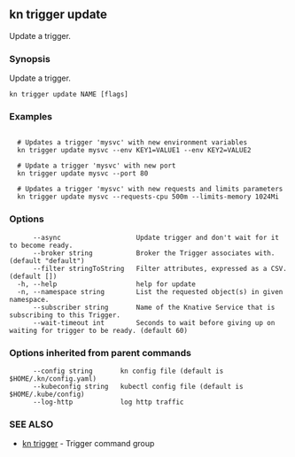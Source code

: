 ## kn trigger update

Update a trigger.

### Synopsis

Update a trigger.

```
kn trigger update NAME [flags]
```

### Examples

```

  # Updates a trigger 'mysvc' with new environment variables
  kn trigger update mysvc --env KEY1=VALUE1 --env KEY2=VALUE2

  # Update a trigger 'mysvc' with new port
  kn trigger update mysvc --port 80

  # Updates a trigger 'mysvc' with new requests and limits parameters
  kn trigger update mysvc --requests-cpu 500m --limits-memory 1024Mi
```

### Options

```
      --async                   Update trigger and don't wait for it to become ready.
      --broker string           Broker the Trigger associates with. (default "default")
      --filter stringToString   Filter attributes, expressed as a CSV. (default [])
  -h, --help                    help for update
  -n, --namespace string        List the requested object(s) in given namespace.
      --subscriber string       Name of the Knative Service that is subscribing to this Trigger.
      --wait-timeout int        Seconds to wait before giving up on waiting for trigger to be ready. (default 60)
```

### Options inherited from parent commands

```
      --config string       kn config file (default is $HOME/.kn/config.yaml)
      --kubeconfig string   kubectl config file (default is $HOME/.kube/config)
      --log-http            log http traffic
```

### SEE ALSO

* [kn trigger](kn_trigger.md)	 - Trigger command group


